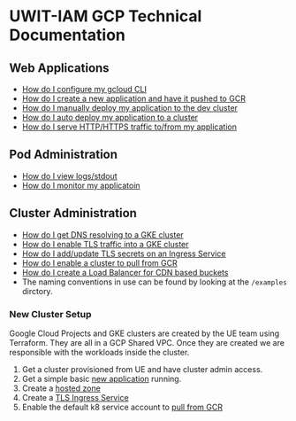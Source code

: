 # UWIT-IAM GCP Technical Documentation

## Web Applications

- [How do I configure my gcloud CLI](new-gcloud-profile.md)
- [How do I create a new application and have it pushed to GCR](new-application.md)
- [How do I manually deploy my application to the dev cluster](new-deployment.md)
- [How do I auto deploy my application to a cluster](https://github.com/UWIT-IAM/gcp-k8)
- [How do I serve HTTP/HTTPS traffic to/from my application](edit-ingress.md)

## Pod Administration

- [How do I view logs/stdout](get-logs.md)
- [How do I monitor my applicatoin](monitoring.md)

## Cluster Administration

- [How do I get DNS resolving to a GKE cluster](new-hostedzone.md)
- [How do I enable TLS traffic into a GKE cluster](new-ingress.md)
- [How do I add/update TLS secrets on an Ingress Service](edit-secrets-tls.md)
- [How do I enable a cluster to pull from GCR](new-imagepullsecret.md)
- [How do I create a Load Balancer for CDN based buckets](new-cdn.md)
- The naming conventions in use can be found by looking at the `/examples` dirctory.

### New Cluster Setup

Google Cloud Projects and GKE clusters are created by the UE team using Terraform.  They are all in a GCP Shared VPC.  Once they are created we are responsible with the workloads inside the cluster.

1. Get a cluster provisioned from UE and have cluster admin access.
1. Get a simple basic [new application](new-application.md) running.
1. Create a [hosted zone](new-hostedzone.md)
1. Create a [TLS Ingress Service](new-ingress.md)
1. Enable the default k8 service account to [pull from GCR](new-imagepullsecret.md)